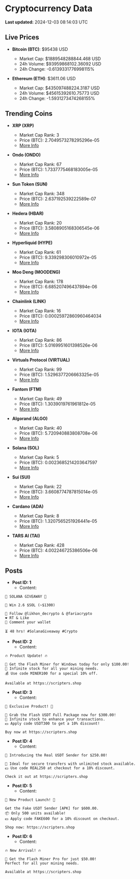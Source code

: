 # Cryptocurrency Data

**Last updated:** 2024-12-03 08:14:03 UTC

## Live Prices
- **Bitcoin (BTC)**: $95438 USD
  - Market Cap: $1889548288844.468 USD
  - 24h Volume: $93959868102.36092 USD
  - 24h Change: -0.6139331776998115%

- **Ethereum (ETH)**: $3611.06 USD
  - Market Cap: $435097488224.3187 USD
  - 24h Volume: $45615392610.75773 USD
  - 24h Change: -1.5931273474268155%

## Trending Coins
- **XRP (XRP)**
  - Market Cap Rank: 3
  - Price (BTC): 2.7049573278295296e-05
  - [More Info](https://www.coingecko.com/en/coins/xrp)

- **Ondo (ONDO)**
  - Market Cap Rank: 67
  - Price (BTC): 1.7337775468183005e-05
  - [More Info](https://www.coingecko.com/en/coins/ondo)

- **Sun Token (SUN)**
  - Market Cap Rank: 348
  - Price (BTC): 2.637192539222589e-07
  - [More Info](https://www.coingecko.com/en/coins/sun-token)

- **Hedera (HBAR)**
  - Market Cap Rank: 20
  - Price (BTC): 3.5808905168306545e-06
  - [More Info](https://www.coingecko.com/en/coins/hedera)

- **Hyperliquid (HYPE)**
  - Market Cap Rank: 61
  - Price (BTC): 9.339298306010972e-05
  - [More Info](https://www.coingecko.com/en/coins/hyperliquid)

- **Moo Deng (MOODENG)**
  - Market Cap Rank: 178
  - Price (BTC): 6.685207496437894e-06
  - [More Info](https://www.coingecko.com/en/coins/moo-deng)

- **Chainlink (LINK)**
  - Market Cap Rank: 16
  - Price (BTC): 0.00025972860960464034
  - [More Info](https://www.coingecko.com/en/coins/chainlink)

- **IOTA (IOTA)**
  - Market Cap Rank: 86
  - Price (BTC): 5.0169951601398526e-06
  - [More Info](https://www.coingecko.com/en/coins/iota)

- **Virtuals Protocol (VIRTUAL)**
  - Market Cap Rank: 99
  - Price (BTC): 1.5296377206663325e-05
  - [More Info](https://www.coingecko.com/en/coins/virtual-protocol)

- **Fantom (FTM)**
  - Market Cap Rank: 49
  - Price (BTC): 1.3039019761961812e-05
  - [More Info](https://www.coingecko.com/en/coins/fantom)

- **Algorand (ALGO)**
  - Market Cap Rank: 40
  - Price (BTC): 5.720940883808708e-06
  - [More Info](https://www.coingecko.com/en/coins/algorand)

- **Solana (SOL)**
  - Market Cap Rank: 5
  - Price (BTC): 0.0023685214203647597
  - [More Info](https://www.coingecko.com/en/coins/solana)

- **Sui (SUI)**
  - Market Cap Rank: 22
  - Price (BTC): 3.6608774787815014e-05
  - [More Info](https://www.coingecko.com/en/coins/sui)

- **Cardano (ADA)**
  - Market Cap Rank: 8
  - Price (BTC): 1.3207565251926441e-05
  - [More Info](https://www.coingecko.com/en/coins/cardano)

- **TARS AI (TAI)**
  - Market Cap Rank: 428
  - Price (BTC): 4.002246725386506e-06
  - [More Info](https://www.coingecko.com/en/coins/tars-protocol)

## Posts
- **Post ID: 1**
  - Content:
```
🚀 SOLANA GIVEAWAY 🚀

🎁 Win 2.6 $SOL (~$1300)

🤝 Follow @likhon_decrypto & @fariacrypto
❤️ RT & Like
💬 Comment your wallet

⏳ 48 hrs! #SolanaGiveaway #Crypto
```

- **Post ID: 2**
  - Content:
```
🔥 Product Update! 🔥

🚀 Get the Flash Miner for Windows today for only $100.00!
🔋 Infinite stock for all your mining needs.
💰 Use code MINER100 for a special 10% off.

Available at https://scripters.shop
```

- **Post ID: 3**
  - Content:
```
🎁 Exclusive Product! 🎁

💸 Grab the Flash USDT Full Package now for $300.00!
🎉 Infinite stock to enhance your transactions.
💵 Apply code USDT300 to get a 10% discount!

Buy now at https://scripters.shop
```

- **Post ID: 4**
  - Content:
```
💎 Introducing the Real USDT Sender for $250.00!

💼 Ideal for secure transfers with unlimited stock available.
💵 Use code REAL250 at checkout for a 10% discount.

Check it out at https://scripters.shop
```

- **Post ID: 5**
  - Content:
```
🚀 New Product Launch! 🚀

Get the Fake USDT Sender [APK] for $600.00.
📦 Only 500 units available!
💵 Apply code FAKE600 for a 10% discount on checkout.

Shop now: https://scripters.shop
```

- **Post ID: 6**
  - Content:
```
🔥 New Arrival! 🔥

💸 Get the Flash Miner Pro for just $50.00!
Perfect for all your mining needs.

Available at https://scripters.shop
```

